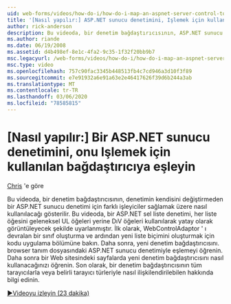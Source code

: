 ```yaml
---
uid: web-forms/videos/how-do-i/how-do-i-map-an-aspnet-server-control-to-the-adaptor-used-to-render-it
title: '[Nasıl yapılır:] ASP.NET sunucu denetimini, Işlemek için kullanılan bağdaştırıcıya eşleyin | Microsoft Docs'
author: rick-anderson
description: Bu videoda, bir denetim bağdaştırıcısının, ASP.NET sunucu denetimine yönelik farklı işleyiciler sağlamak için, aslında c...
ms.author: riande
ms.date: 06/19/2008
ms.assetid: d4b498ef-8e1c-4fa2-9c35-1f32f20bb9b7
msc.legacyurl: /web-forms/videos/how-do-i/how-do-i-map-an-aspnet-server-control-to-the-adaptor-used-to-render-it
msc.type: video
ms.openlocfilehash: 757c90fac3345b448513fb4c7cd946a3d10f3f89
ms.sourcegitcommit: e7e91932a6e91a63e2e46417626f39d6b244a3ab
ms.translationtype: MT
ms.contentlocale: tr-TR
ms.lasthandoff: 03/06/2020
ms.locfileid: "78585815"
---
```

# <a name="how-do-i-map-an-aspnet-server-control-to-the-adaptor-used-to-render-it"></a>[Nasıl yapılır:] Bir ASP.NET sunucu denetimini, onu Işlemek için kullanılan bağdaştırıcıya eşleyin

[Chris](https://twitter.com/chrispels) 'e göre

Bu videoda, bir denetim bağdaştırıcısının, denetimin kendisini değiştirmeden bir ASP.NET sunucu denetimi için farklı işleyiciler sağlamak üzere nasıl kullanılacağı gösterilir. Bu videoda, bir ASP.NET sel liste denetimi, her liste öğesini geleneksel UL öğeleri yerine DıV öğeleri kullanılarak yatay olarak görüntüleyecek şekilde uyarlanmıştır. İlk olarak, WebControlAdaptor ' ı devralan bir sınıf oluşturma ve ardından yeni liste biçimini oluşturmak için kodu uygulama bölümüne bakın. Daha sonra, yeni denetim bağdaştırıcısını. browser tanım dosyasındaki ASP.NET sunucu denetimiyle eşlemeyi öğrenin. Daha sonra bir Web sitesindeki sayfalarda yeni denetim bağdaştırıcısını nasıl kullanacağınızı öğrenin. Son olarak, bir denetim bağdaştırıcısının tüm tarayıcılarla veya belirli tarayıcı türleriyle nasıl ilişkilendirilebilen hakkında bilgi edinin.

[&#9654;Videoyu izleyin (23 dakika)](https://channel9.msdn.com/Blogs/ASP-NET-Site-Videos/how-do-i-map-an-aspnet-server-control-to-the-adaptor-used-to-render-it)
